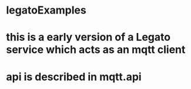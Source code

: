 # legatoExamples
# this is a early version of a Legato service which acts as an mqtt client
# api is described in mqtt.api
